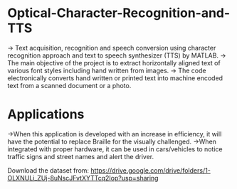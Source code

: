 # Optical-Character-Recognition-and-TTS 
-> Text acquisition, recognition and speech conversion using character recognition approach and text to speech synthesizer (TTS)  by MATLAB. 
-> The main objective of the project is to extract horizontally aligned text of various font styles including hand written from images.
-> The code electronically converts hand written or printed text into machine encoded text from a scanned document or a photo.

# Applications
->When this application is developed with an increase in efficiency, it will have the potential to replace Braille for the visually challenged.
->When integrated with proper hardware, it can be used in cars/vehicles to notice traffic signs and street names and alert the driver.

Download the dataset from: https://drive.google.com/drive/folders/1-OLXNULi_ZUj-8uNscJFvtXYTTcq2Iop?usp=sharing
